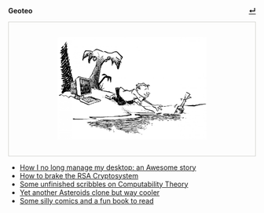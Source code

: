 <nav class="site-nav" style="font-weight:bold">
  Geoteo
  <div style="float:right">
  <a href="javascript:history.back()" style="color:black; float:right">&crarr;</a>
  </div>
</nav>

 
<p style="text-align:center; border:1px solid #d0d0cc;">
  <img width=60% style="padding:30px;" src="pics/island.png">
</p>

- [How I no long manage my desktop: an Awesome story](config)
- [How to brake the RSA Cryptosystem](attack)
- [Some unfinished scribbles on Computability Theory](notes)
- [Yet another Asteroids clone but way cooler](astro)
- [Some silly comics and a fun book to read](comics)
